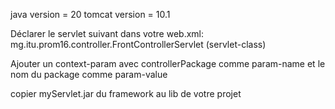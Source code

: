 java version = 20
tomcat version = 10.1

Déclarer le servlet suivant dans votre web.xml: mg.itu.prom16.controller.FrontControllerServlet (servlet-class)

Ajouter un context-param avec controllerPackage comme param-name et le nom du package comme param-value 

copier myServlet.jar du framework au lib de votre projet 
